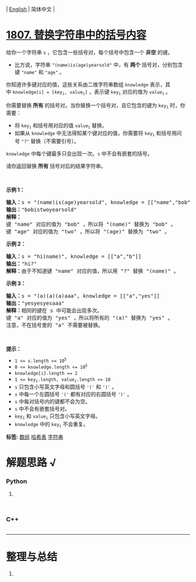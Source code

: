 | [English](README_EN.md) | 简体中文 |

# [1807. 替换字符串中的括号内容](https://leetcode.cn/problems/evaluate-the-bracket-pairs-of-a-string)
<p>给你一个字符串&nbsp;<code>s</code>&nbsp;，它包含一些括号对，每个括号中包含一个 <strong>非空</strong>&nbsp;的键。</p>

<ul>
	<li>比方说，字符串&nbsp;<code>"(name)is(age)yearsold"</code>&nbsp;中，有&nbsp;<strong>两个</strong>&nbsp;括号对，分别包含键&nbsp;<code>"name"</code> 和&nbsp;<code>"age"</code>&nbsp;。</li>
</ul>

<p>你知道许多键对应的值，这些关系由二维字符串数组&nbsp;<code>knowledge</code>&nbsp;表示，其中&nbsp;<code>knowledge[i] = [key<sub>i</sub>, value<sub>i</sub>]</code>&nbsp;，表示键&nbsp;<code>key<sub>i</sub></code>&nbsp;对应的值为&nbsp;<code>value<sub>i</sub></code><sub>&nbsp;</sub>。</p>

<p>你需要替换 <strong>所有</strong>&nbsp;的括号对。当你替换一个括号对，且它包含的键为&nbsp;<code>key<sub>i</sub></code>&nbsp;时，你需要：</p>

<ul>
	<li>将&nbsp;<code>key<sub>i</sub></code>&nbsp;和括号用对应的值&nbsp;<code>value<sub>i</sub></code>&nbsp;替换。</li>
	<li>如果从 <code>knowledge</code>&nbsp;中无法得知某个键对应的值，你需要将&nbsp;<code>key<sub>i</sub></code>&nbsp;和括号用问号&nbsp;<code>"?"</code>&nbsp;替换（不需要引号）。</li>
</ul>

<p><code>knowledge</code>&nbsp;中每个键最多只会出现一次。<code>s</code>&nbsp;中不会有嵌套的括号。</p>

<p>请你返回替换 <strong>所有</strong>&nbsp;括号对后的结果字符串。</p>

<p>&nbsp;</p>

<p><strong>示例 1：</strong></p>

<pre>
<b>输入：</b>s = "(name)is(age)yearsold", knowledge = [["name","bob"],["age","two"]]
<b>输出：</b>"bobistwoyearsold"
<strong>解释：</strong>
键 "name" 对应的值为 "bob" ，所以将 "(name)" 替换为 "bob" 。
键 "age" 对应的值为 "two" ，所以将 "(age)" 替换为 "two" 。
</pre>

<p><strong>示例 2：</strong></p>

<pre>
<b>输入：</b>s = "hi(name)", knowledge = [["a","b"]]
<b>输出：</b>"hi?"
<b>解释：</b>由于不知道键 "name" 对应的值，所以用 "?" 替换 "(name)" 。
</pre>

<p><strong>示例 3：</strong></p>

<pre>
<b>输入：</b>s = "(a)(a)(a)aaa", knowledge = [["a","yes"]]
<b>输出：</b>"yesyesyesaaa"
<b>解释：</b>相同的键在 s 中可能会出现多次。
键 "a" 对应的值为 "yes" ，所以将所有的 "(a)" 替换为 "yes" 。
注意，不在括号里的 "a" 不需要被替换。
</pre>

<p>&nbsp;</p>

<p><strong>提示：</strong></p>

<ul>
	<li><code>1 &lt;= s.length &lt;= 10<sup>5</sup></code></li>
	<li><code>0 &lt;= knowledge.length &lt;= 10<sup>5</sup></code></li>
	<li><code>knowledge[i].length == 2</code></li>
	<li><code>1 &lt;= key<sub>i</sub>.length, value<sub>i</sub>.length &lt;= 10</code></li>
	<li><code>s</code>&nbsp;只包含小写英文字母和圆括号&nbsp;<code>'('</code>&nbsp;和&nbsp;<code>')'</code>&nbsp;。</li>
	<li><code>s</code>&nbsp;中每一个左圆括号&nbsp;<code>'('</code>&nbsp;都有对应的右圆括号&nbsp;<code>')'</code>&nbsp;。</li>
	<li><code>s</code>&nbsp;中每对括号内的键都不会为空。</li>
	<li><code>s</code>&nbsp;中不会有嵌套括号对。</li>
	<li><code>key<sub>i</sub></code>&nbsp;和&nbsp;<code>value<sub>i</sub></code>&nbsp;只包含小写英文字母。</li>
	<li><code>knowledge</code>&nbsp;中的&nbsp;<code>key<sub>i</sub></code>&nbsp;不会重复。</li>
</ul>

**标签:**  [数组](https://leetcode.cn/tag/array) [哈希表](https://leetcode.cn/tag/hash-table) [字符串](https://leetcode.cn/tag/string) 
# 解题思路 √

### Python

1. 

```python

```


```python

```

### C++

```cpp

```

---



# 整理与总结

1. 